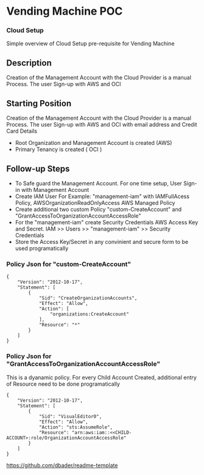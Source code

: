 # Vending Machine POC
### Cloud Setup

Simple overview of Cloud Setup pre-requisite for Vending Machine

## Description

Creation of the Management Account with the Cloud Provider is a manual Process.
The user Sign-up with AWS and OCI 

## Starting Position
Creation of the Management Account with the Cloud Provider is a manual Process.
The user Sign-up with AWS and OCI with email address and Credit Card Details

* Root Organization and Management Account is created (AWS)
* Primary Tenancy is created ( OCI )

## Follow-up Steps

* To Safe guard the Management Account. For one time setup, User Sign-in with Management Account
* Create IAM User For Example: "management-iam" with IAMFullAcess Policy, AWSOrganizationReadOnlyAccess AWS Managed Policy
* Create additional two custom Policy "custom-CreateAccount" and "GrantAccessToOrganizationAccountAccessRole"
* For the "management-iam" create Security Credentials AWS Access Key and Secret. IAM >> Users >> "management-iam" >> Security Credentials
* Store the Access Key/Secret in any convinient and secure form to be used programatically

### Policy Json for "custom-CreateAccount"
```
{
    "Version": "2012-10-17",
    "Statement": [
        {
            "Sid": "CreateOrganizationAccounts",
            "Effect": "Allow",
            "Action": [
                "organizations:CreateAccount"
            ],
            "Resource": "*"
        }
    ]
}
```



### Policy Json for "GrantAccessToOrganizationAccountAccessRole"

This is a dyanamic policy. For every Child Account Created, additional entry of Resource need to be done programatically

```
{
    "Version": "2012-10-17",
    "Statement": [
        {
            "Sid": "VisualEditor0",
            "Effect": "Allow",
            "Action": "sts:AssumeRole",
            "Resource": "arn:aws:iam::<<CHILD-ACCOUNT>:role/OrganizationAccountAccessRole"
        }
    ]
}
```

https://github.com/dbader/readme-template 